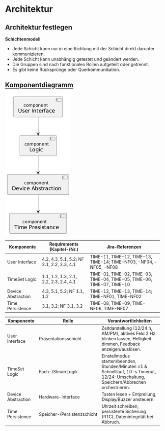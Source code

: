 # Architektur
## Architektur festlegen

**Schichtenmodell**

- Jede Schicht kann nur in eine Richtung mit der Schicht direkt darunter kommunizieren.
- Jede Schicht kann unabhängig getestet und geändert werden.
- Die Gruppen sind nach funktionalen Rollen aufgeteilt oder getrennt.
- Es gibt keine Rücksprünge oder Querkommunikation.


## [Komponentdiagramm](../referenziert/Architecture/Komponentendiagramm.png)
![Komponentdiagramm](../referenziert/Architecture/Komponentendiagramm.png)

| Komponente         | Requirements (Kapitel-/Nr.)                 | Jira-Referenzen                                       |
|-------------------|---------------------------------------------|--------------------------------------------------------|
| User Interface     | 4.2, 4.3, 5.1, 5.2; NF 2.1, 2.2, 2.3, 4.1    | TIME-11, TIME-12, TIME-13, TIME-14; TIME-NF03, -NF04, -NF05, -NF08 |
| TimeSet Logic      | 1.1, 1.2, 1.3, 2.1, 2.2, 2.3, 2.4, 4.1       | TIME-01, TIME-02, TIME-03, TIME-04, TIME-05, TIME-06, TIME-07, TIME-10 |
| Device Abstraction | 4.3, 5.1, 5.2; NF 1.1, 1.2                  | TIME-12, TIME-13, TIME-14; TIME-NF01, TIME-NF02        |
| Time Persistence   | 3.1, 3.2; NF 3.1, 3.2                        | TIME-08, TIME-09; TIME-NF06, TIME-NF07                |








| Komponente         | Rolle                         | Verantwortlichkeiten                                                                                 |
|-------------------|-------------------------------|------------------------------------------------------------------------------------------------------|
| User Interface     | Präsentationsschicht          | Zeitdarstellung (12/24 h, AM/PM), aktives Feld 2 Hz blinken lassen, Helligkeit dimmen, Feedback anzeigen/auslösen. |
| TimeSet Logic      | Fach-/SteuerLogik               | Einstellmodus starten/beenden, Stunden/Minuten ±1 & Schnelllauf, 10-s Timeout, 12/24-Umschaltung, Speichern/Abbrechen orchestrieren. |
| Device Abstraction | Hardware-Interface            | Tasten lesen + Entprellung, Display/Buzzer ansteuern.               |
| Time Persistence   | Speicher-/Persistenzschicht   | Uhrzeit schreiben, persistente Sicherung (RTC), Datenintegrität bei Abbruch.       |
